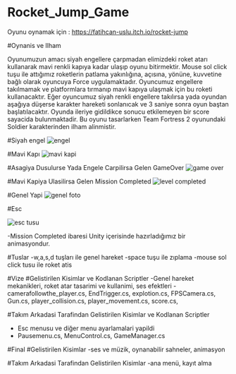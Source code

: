 # Rocket_Jump_Game

Oyunu oynamak için :
https://fatihcan-uslu.itch.io/rocket-jump

#Oynanis ve Ilham

Oyunumuzun amacı siyah engellere çarpmadan elimizdeki roket atarı kullanarak mavi renkli kapıya kadar ulaşıp oyunu bitirmektir. Mouse sol click tuşu ile attığımız roketlerin
patlama yakınlığına, açısına, yönüne, kuvvetine bağlı olarak oyuncuya Force uygulamaktadır. Oyuncumuz engellere takılmamak ve platformlara tırmanıp mavi kapıya ulaşmak için
bu roketi kullanacaktır. Eğer oyuncumuz siyah renkli engellere takılırsa yada oyundan aşağıya düşerse karakter hareketi sonlanıcak ve 3 saniye sonra oyun baştan başlatılacaktır. Oyunda ileriye gidildikce sonucu etkilemeyen bir score sayacida bulunmaktadir. Bu oyunu tasarlarken Team Fortress 2 oyunundaki Soldier karakterinden ilham alinmistir.

#Siyah engel
![engel](https://user-images.githubusercontent.com/72496488/204592467-efabf0c9-4420-4b80-9a31-9a70bc1df179.PNG)

#Mavi Kapı
![mavi kapi](https://user-images.githubusercontent.com/72496488/204592602-87889000-441f-453c-be09-abb208b2ce8d.PNG)

#Asagiya Dusulurse Yada Engele Carpilirsa Gelen GameOver
![game over](https://user-images.githubusercontent.com/72496488/204592829-fc7e5a39-5764-4704-abd6-dbd8230c2014.PNG)

#Mavi Kapiya Ulasilirsa Gelen Mission Completed
![level completed](https://user-images.githubusercontent.com/72496488/204593070-bd23de9e-dbf7-4b90-84c3-e4ab134ef754.PNG)

#Genel Yapi
![genel foto](https://user-images.githubusercontent.com/72496488/204594079-a24291e1-5108-4f19-a56b-a3a62d96dbb1.PNG)

#Esc 

![esc tusu](https://user-images.githubusercontent.com/72496488/204653241-b91cc5a6-3f15-451d-a00a-5fb2b9f8fce4.PNG)

-Mission Completed ibaresi Unity içerisinde hazırladığımız bir animasyondur.


#Tuslar
-w,a,s,d tuşları ile genel hareket
-space tuşu ile zıplama
-mouse sol click tusu ile roket atis

#Vize
#Gelistirilen Kisimlar ve Kodlanan Scriptler
-Genel hareket mekanikleri, roket atar tasarimi ve kullanimi, ses efektleri
-camerafollowthe_player.cs, EndTrigger.cs, explotion.cs, FPSCamera.cs, Gun.cs, player_collision.cs, player_movement.cs, score.cs,

#Takım Arkadasi Tarafindan Gelistirilen Kisimlar ve Kodlanan Scriptler
- Esc menusu ve diğer menu ayarlamalari yapildi
- Pausemenu.cs, MenuControl.cs,  GameManager.cs

#Final
#Gelistirilen Kisimlar 
-ses ve müzik, oynanabilir sahneler, animasyon

#Takım Arkadasi Tarafindan Gelistirilen Kisimlar
-ana menü, kayıt alma

